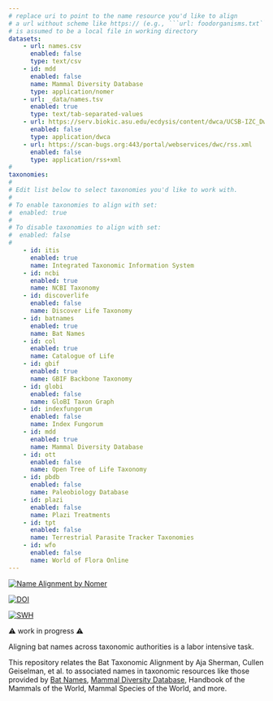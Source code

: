 ```yaml
---
# replace uri to point to the name resource you'd like to align
# a url without scheme like https:// (e.g., ```url: foodorganisms.txt```) 
# is assumed to be a local file in working directory
datasets:
    - url: names.csv
      enabled: false
      type: text/csv
    - id: mdd
      enabled: false
      name: Mammal Diversity Database
      type: application/nomer
    - url: _data/names.tsv
      enabled: true
      type: text/tab-separated-values
    - url: https://serv.biokic.asu.edu/ecdysis/content/dwca/UCSB-IZC_DwC-A.zip
      enabled: false
      type: application/dwca
    - url: https://scan-bugs.org:443/portal/webservices/dwc/rss.xml 
      enabled: false
      type: application/rss+xml
# 
taxonomies:
#
# Edit list below to select taxonomies you'd like to work with. 
#
# To enable taxonomies to align with set:
#  enabled: true 
#
# To disable taxonomies to align with set: 
#  enabled: false
#
    - id: itis
      enabled: true
      name: Integrated Taxonomic Information System
    - id: ncbi
      enabled: true
      name: NCBI Taxonomy
    - id: discoverlife
      enabled: false
      name: Discover Life Taxonomy
    - id: batnames
      enabled: true
      name: Bat Names 
    - id: col
      enabled: true
      name: Catalogue of Life
    - id: gbif
      enabled: true
      name: GBIF Backbone Taxonomy
    - id: globi
      enabled: false
      name: GloBI Taxon Graph
    - id: indexfungorum
      enabled: false
      name: Index Fungorum
    - id: mdd
      enabled: true
      name: Mammal Diversity Database
    - id: ott
      enabled: false
      name: Open Tree of Life Taxonomy
    - id: pbdb
      enabled: false
      name: Paleobiology Database
    - id: plazi
      enabled: false
      name: Plazi Treatments
    - id: tpt
      enabled: false
      name: Terrestrial Parasite Tracker Taxonomies
    - id: wfo
      enabled: false
      name: World of Flora Online
---
```


[![Name Alignment by Nomer](../../actions/workflows/align.yml/badge.svg)](../../actions/workflows/align.yml)

[![DOI](https://zenodo.org/badge/DOI/10.5281/zenodo.7915722.svg)](https://doi.org/10.5281/zenodo.7915722) 

[![SWH](https://archive.softwareheritage.org/badge/swh:1:dir:9ba2b7ef8c75873d945ccfd19845df28778e7da8/)](https://archive.softwareheritage.org/swh:1:dir:9ba2b7ef8c75873d945ccfd19845df28778e7da8;origin=https://github.com/jhpoelen/bat-taxonomic-alignment;visit=swh:1:snp:ed17e4d64ad333b0285669fd632ea53c84fd3d16;anchor=swh:1:rev:380935f37f3a4783ace2239baeb626d40366c669)

⚠️  work in progress ⚠️

Aligning bat names across taxonomic authorities is a labor intensive task. 

This repository relates the Bat Taxonomic Alignment by Aja Sherman, Cullen Geiselman, et al. to associated names in taxonomic resources like those provided by [Bat Names](https://batnames.org), [Mammal Diversity Database](https://mammaldiversity.org), Handbook of the Mammals of the World, Mammal Species of the World, and more. 

